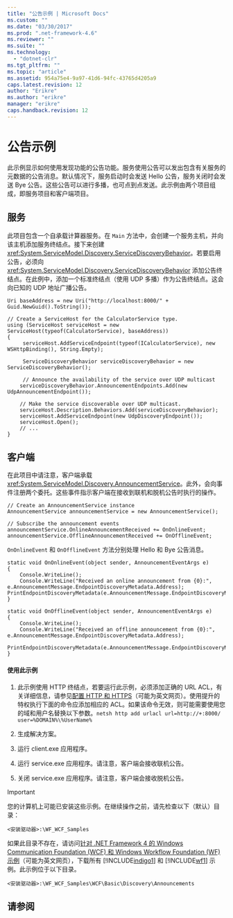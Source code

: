 ```yaml
---
title: "公告示例 | Microsoft Docs"
ms.custom: ""
ms.date: "03/30/2017"
ms.prod: ".net-framework-4.6"
ms.reviewer: ""
ms.suite: ""
ms.technology: 
  - "dotnet-clr"
ms.tgt_pltfrm: ""
ms.topic: "article"
ms.assetid: 954a75e4-9a97-41d6-94fc-43765d4205a9
caps.latest.revision: 12
author: "Erikre"
ms.author: "erikre"
manager: "erikre"
caps.handback.revision: 12
---
```

# 公告示例
此示例显示如何使用发现功能的公告功能。服务使用公告可以发出包含有关服务的元数据的公告消息。默认情况下，服务启动时会发送 Hello 公告，服务关闭时会发送 Bye 公告。这些公告可以进行多播，也可点到点发送。此示例由两个项目组成，即服务项目和客户端项目。  
  
## 服务  
 此项目包含一个自承载计算器服务。在 `Main` 方法中，会创建一个服务主机，并向该主机添加服务终结点。接下来创建 <xref:System.ServiceModel.Discovery.ServiceDiscoveryBehavior>。若要启用公告，必须向 <xref:System.ServiceModel.Discovery.ServiceDiscoveryBehavior> 添加公告终结点。在此例中，添加一个标准终结点（使用 UDP 多播）作为公告终结点。这会向已知的 UDP 地址广播公告。  
  
```  
Uri baseAddress = new Uri("http://localhost:8000/" + Guid.NewGuid().ToString());  
  
// Create a ServiceHost for the CalculatorService type.  
using (ServiceHost serviceHost = new ServiceHost(typeof(CalculatorService), baseAddress))  
{  
     serviceHost.AddServiceEndpoint(typeof(ICalculatorService), new WSHttpBinding(), String.Empty);  
  
     ServiceDiscoveryBehavior serviceDiscoveryBehavior = new ServiceDiscoveryBehavior();  
  
     // Announce the availability of the service over UDP multicast  
    serviceDiscoveryBehavior.AnnouncementEndpoints.Add(new UdpAnnouncementEndpoint());  
  
    // Make the service discoverable over UDP multicast.  
    serviceHost.Description.Behaviors.Add(serviceDiscoveryBehavior);                  
    serviceHost.AddServiceEndpoint(new UdpDiscoveryEndpoint());  
    serviceHost.Open();  
    // ...  
}  
```  
  
## 客户端  
 在此项目中请注意，客户端承载 <xref:System.ServiceModel.Discovery.AnnouncementService>。此外，会向事件注册两个委托。这些事件指示客户端在接收到联机和脱机公告时执行的操作。  
  
```  
// Create an AnnouncementService instance  
AnnouncementService announcementService = new AnnouncementService();  
  
// Subscribe the announcement events  
announcementService.OnlineAnnouncementReceived += OnOnlineEvent;  
announcementService.OfflineAnnouncementReceived += OnOfflineEvent;  
```  
  
 `OnOnlineEvent` 和 `OnOfflineEvent` 方法分别处理 Hello 和 Bye 公告消息。  
  
```  
static void OnOnlineEvent(object sender, AnnouncementEventArgs e)  
{  
    Console.WriteLine();              
    Console.WriteLine("Received an online announcement from {0}:", e.AnnouncementMessage.EndpointDiscoveryMetadata.Address);  
PrintEndpointDiscoveryMetadata(e.AnnouncementMessage.EndpointDiscoveryMetadata);  
}  
  
static void OnOfflineEvent(object sender, AnnouncementEventArgs e)  
{  
    Console.WriteLine();  
    Console.WriteLine("Received an offline announcement from {0}:", e.AnnouncementMessage.EndpointDiscoveryMetadata.Address);  
            PrintEndpointDiscoveryMetadata(e.AnnouncementMessage.EndpointDiscoveryMetadata);  
}  
```  
  
#### 使用此示例  
  
1.  此示例使用 HTTP 终结点，若要运行此示例，必须添加正确的 URL ACL，有关详细信息，请参见[配置 HTTP 和 HTTPS](http://go.microsoft.com/fwlink/?LinkId=70353)（可能为英文网页）。使用提升的特权执行下面的命令应添加相应的 ACL。如果该命令无效，则可能需要使用您的域和用户名替换以下参数。`netsh http add urlacl url=http://+:8000/ user=%DOMAIN%\%UserName%`  
  
2.  生成解决方案。  
  
3.  运行 client.exe 应用程序。  
  
4.  运行 service.exe 应用程序。请注意，客户端会接收联机公告。  
  
5.  关闭 service.exe 应用程序。请注意，客户端会接收脱机公告。  
  
> [!IMPORTANT]
>  您的计算机上可能已安装这些示例。在继续操作之前，请先检查以下（默认）目录：  
>   
>  `<安装驱动器>:\WF_WCF_Samples`  
>   
>  如果此目录不存在，请访问[针对 .NET Framework 4 的 Windows Communication Foundation \(WCF\) 和 Windows Workflow Foundation \(WF\) 示例](http://go.microsoft.com/fwlink/?LinkId=150780)（可能为英文网页），下载所有 [!INCLUDE[indigo1](../../../../includes/indigo1-md.md)] 和 [!INCLUDE[wf1](../../../../includes/wf1-md.md)] 示例。此示例位于以下目录。  
>   
>  `<安装驱动器>:\WF_WCF_Samples\WCF\Basic\Discovery\Announcements`  
  
## 请参阅